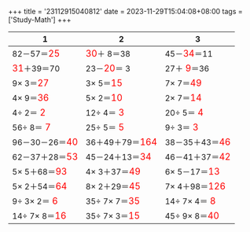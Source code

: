 +++ 
title = '23112915040812' 
date = 2023-11-29T15:04:08+08:00 
tags = ['Study-Math'] 
+++ 

1 | 2 | 3 
-- | -- | -- 
82－57＝<font color=red size=4>25</font> | <font color=red size=4>30</font>＋ 8＝38 | 45－<font color=red size=4>34</font>＝11 
<font color=red size=4>31</font>＋39＝70 | 23－<font color=red size=4>20</font>＝ 3 | 27＋<font color=red size=4> 9</font>＝36 
 9× 3＝<font color=red size=4>27</font> |  3× 5＝<font color=red size=4>15</font> |  7× 7＝<font color=red size=4>49</font> 
 4× 9＝<font color=red size=4>36</font> |  5× 2＝<font color=red size=4>10</font> |  2× 7＝<font color=red size=4>14</font> 
 4÷ 2＝<font color=red size=4> 2</font> | 12÷ 4＝<font color=red size=4> 3</font> | 20÷ 5＝<font color=red size=4> 4</font> 
56÷ 8＝<font color=red size=4> 7</font> | 25÷ 5＝<font color=red size=4> 5</font> |  9÷ 3＝<font color=red size=4> 3</font> 
96－30－26＝<font color=red size=4>40</font> | 36＋49＋79＝<font color=red size=4>164</font> | 38－35＋43＝<font color=red size=4>46</font> 
62－37＋28＝<font color=red size=4>53</font> | 45－24＋13＝<font color=red size=4>34</font> | 46－41＋37＝<font color=red size=4>42</font> 
 5× 5＋68＝<font color=red size=4>93</font> |  4× 3＋37＝<font color=red size=4>49</font> |  6× 5－17＝<font color=red size=4>13</font> 
 5× 2＋54＝<font color=red size=4>64</font> |  8× 2＋29＝<font color=red size=4>45</font> |  7× 4＋98＝<font color=red size=4>126</font> 
 9÷ 3× 2＝<font color=red size=4> 6</font> | 35÷ 7× 7＝<font color=red size=4>35</font> | 14÷ 7× 4＝<font color=red size=4> 8</font> 
14÷ 7× 8＝<font color=red size=4>16</font> | 35÷ 7× 3＝<font color=red size=4>15</font> | 45÷ 9× 8＝<font color=red size=4>40</font> 

